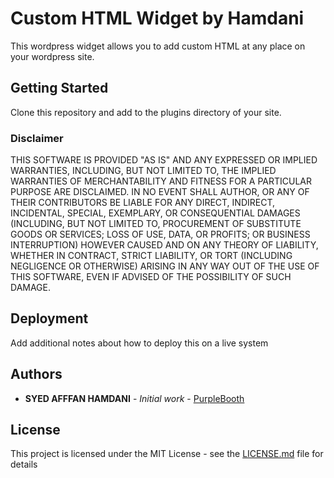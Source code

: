 # Custom HTML Widget by Hamdani

This wordpress widget allows you to add custom HTML at any place on your wordpress site.

## Getting Started

Clone this repository and add to the plugins directory of your site.


### Disclaimer

THIS SOFTWARE IS PROVIDED "AS IS" AND ANY EXPRESSED OR IMPLIED WARRANTIES, INCLUDING, BUT NOT LIMITED TO, THE IMPLIED WARRANTIES OF MERCHANTABILITY AND FITNESS FOR A PARTICULAR PURPOSE ARE DISCLAIMED. IN NO EVENT SHALL AUTHOR, OR ANY OF THEIR CONTRIBUTORS BE LIABLE FOR ANY DIRECT, INDIRECT, INCIDENTAL, SPECIAL, EXEMPLARY, OR CONSEQUENTIAL DAMAGES (INCLUDING, BUT NOT LIMITED TO, PROCUREMENT OF SUBSTITUTE GOODS OR SERVICES; LOSS OF USE, DATA, OR PROFITS; OR BUSINESS INTERRUPTION) HOWEVER CAUSED AND ON ANY THEORY OF LIABILITY, WHETHER IN CONTRACT, STRICT LIABILITY, OR TORT (INCLUDING NEGLIGENCE OR OTHERWISE) ARISING IN ANY WAY OUT OF THE USE OF THIS SOFTWARE, EVEN IF ADVISED OF THE POSSIBILITY OF SUCH DAMAGE.

## Deployment

Add additional notes about how to deploy this on a live system



## Authors

* **SYED AFFFAN HAMDANI** - *Initial work* - [PurpleBooth](https://github.com/syedaffanhamdani)


## License

This project is licensed under the MIT License - see the [LICENSE.md](LICENSE.md) file for details

